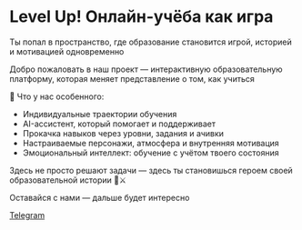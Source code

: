 # Level Up! Онлайн-учёба как игра

Ты попал в пространство, где образование становится игрой, историей и мотивацией одновременно

Добро пожаловать в наш проект — интерактивную образовательную платформу, которая меняет представление о том, как учиться

🎯 Что у нас особенного: 
- Индивидуальные траектории обучения
- AI-ассистент, который помогает и поддерживает
- Прокачка навыков через уровни, задания и ачивки
- Настраиваемые персонажи, атмосфера и внутренняя мотивация
- Эмоциональный интеллект: обучение с учётом твоего состояния

Здесь не просто решают задачи — здесь ты становишься героем своей образовательной истории 🧠⚔️

Оставайся с нами — дальше будет интересно


[Telegram](https://t.me/levelupstudingisfun)

